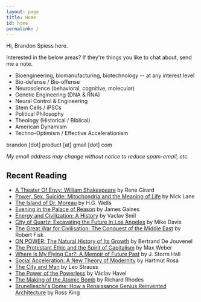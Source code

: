 ```yaml
---
layout: page
title: Home
id: home
permalink: /
---
```


Hi, Brandon Spiess here.

Interested in the below areas? If they're things you like to chat about, send me a note. 

- Bioengineering, biomanufacturing, biotechnology -- at any interest level
- Bio-defense / Bio-offense
- Neuroscience (behavioral, cognitive, molecular)
- Genetic Engineering (DNA & RNA)
- Neural Control & Engineering
- Stem Cells / iPSCs
- Political Philosophy
- Theology (Historical / Biblical)
- American Dynamism
- Techno-Optimism / Effective Accelerationism

brandon [dot] product [at] gmail [dot] com

*My email address may change without notice to reduce spam-email, etc.*

## Recent Reading

- [A Theater Of Envy: William Shakespeare](https://a.co/d/3ReJnCv) by Rene Girard
- [Power, Sex, Suicide: Mitochondria and the Meaning of Life](https://a.co/d/gVITrqp) by Nick Lane
- [The Island of Dr. Moreau](https://a.co/d/3YolLIb) by H.G. Wells
- [Evening in the Palace of Reason](https://a.co/d/89bwxKK) by James Gaines
- [Energy and Civilization: A History](https://a.co/d/dztFJca) by Vaclav Smil
- [City of Quartz: Excavating the Future in Los Angeles](https://a.co/d/c56gseN) by Mike Davis
- [The Great War for Civilisation: The Conquest of the Middle East](https://a.co/d/iyHq3Hp) by Robert Fisk
- [ON POWER: The Natural History of Its Growth](https://a.co/d/6Y0EBXa) by Bertrand De Jouvenel
- [The Protestant Ethic and the Spirit of Capitalism](https://a.co/d/irsvm7X) by Max Weber
- [Where Is My Flying Car?: A Memoir of Future Past](https://www.goodreads.com/en/book/show/42036377) by J. Storrs Hall
- [Social Acceleration: A New Theory of Modernity](https://a.co/d/gbMQN1e) by Hartmut Rosa
- [The City and Man](https://a.co/d/42JX7VO) by Leo Strauss
- [The Power of the Powerless](https://a.co/d/5t0mluD) by Václav Havel
- [The Making of the Atomic Bomb](https://a.co/d/jjXpvvs) by Richard Rhodes
- [Brunelleschi's Dome: How a Renaissance Genius Reinvented Architecture](https://a.co/d/7lpw4bx) by Ross King



<style>
  .wrapper {
    max-width: 46em;
  }
</style>
